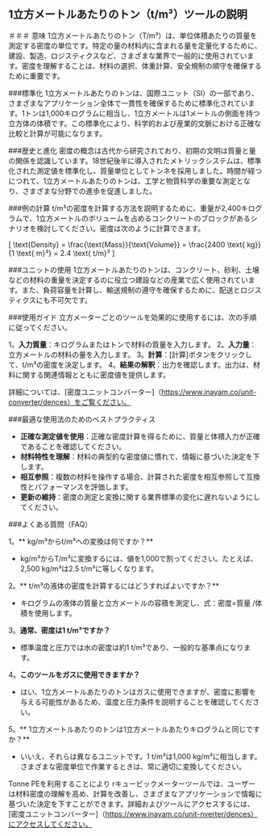 ## 1立方メートルあたりのトン（t/m³）ツールの説明

＃＃＃ 意味
1立方メートルあたりのトン（T/m³）は、単位体積あたりの質量を測定する密度の単位です。特定の量の材料内に含まれる量を定量化するために、建設、製造、ロジスティクスなど、さまざまな業界で一般的に使用されています。密度を理解することは、材料の選択、体重計算、安全規制の順守を確保するために重要です。

###標準化
1立方メートルあたりのトンは、国際ユニット（SI）の一部であり、さまざまなアプリケーション全体で一貫性を確保するために標準化されています。1トンは1,000キログラムに相当し、1立方メートルは1メートルの側面を持つ立方体の体積です。この標準化により、科学的および産業的文脈における正確な比較と計算が可能になります。

###歴史と進化
密度の概念は古代から研究されており、初期の文明は質量と量の関係を認識しています。18世紀後半に導入されたメトリックシステムは、標準化された測定値を標準化し、質量単位としてトンネを採用しました。時間が経つにつれて、1立方メートルあたりのトンは、工学と物質科学の重要な測定となり、さまざまな分野での進歩を促進しました。

###例の計算
t/m³の密度を計算する方法を説明するために、重量が2,400キログラムで、1立方メートルのボリュームを占めるコンクリートのブロックがあるシナリオを検討してください。密度は次のように計算できます。

\[ \text{Density} = \frac{\text{Mass}}{\text{Volume}} = \frac{2400 \text{ kg}}{1 \text{ m}³} = 2.4 \text{ t/m}³ \]

###ユニットの使用
1立方メートルあたりのトンは、コンクリート、砂利、土壌などの材料の重量を決定するのに役立つ建設などの産業で広く使用されています。また、負荷容量を計算し、輸送規制の遵守を確保するために、配送とロジスティクスにも不可欠です。

###使用ガイド
立方メーターごとのツールを効果的に使用するには、次の手順に従ってください。

1。**入力質量**：キログラムまたはトンで材料の質量を入力します。
2。**入力量**：立方メートルの材料の量を入力します。
3。**計算**：[計算]ボタンをクリックして、t/m³の密度を決定します。
4。**結果の解釈**：出力を確認します。出力は、材料に関する関連情報とともに密度値を提供します。

詳細については、[密度ユニットコンバーター]（https://www.inayam.co/unit-converter/dences）をご覧ください。

###最適な使用法のためのベストプラクティス
-  **正確な測定値を使用**：正確な密度計算を得るために、質量と体積入力が正確であることを確認してください。
-  **材料特性を理解**：材料の典型的な密度値に慣れて、情報に基づいた決定を下します。
-  **相互参照**：複数の材料を操作する場合、計算された密度を相互参照して互換性とパフォーマンスを評価します。
-  **更新の維持**：密度の測定と変換に関する業界標準の変化に遅れないようにしてください。

###よくある質問（FAQ）

1。** kg/m³からt/m³への変換は何ですか？**
-  kg/m³からT/m³に変換するには、値を1,000で割ってください。たとえば、2,500 kg/m³は2.5 t/m³に等しくなります。

2。** t/m³の液体の密度を計算するにはどうすればよいですか？**
- キログラムの液体の質量と立方メートルの容積を測定し、式：密度=質量 /体積を使用します。

3。**通常、密度は1 t/m³ですか？**
- 標準温度と圧力では水の密度は約1 t/m³であり、一般的な基準点になります。

4。**このツールをガスに使用できますか？**
- はい、1立方メートルあたりのトンはガスに使用できますが、密度に影響を与える可能性があるため、温度と圧力条件を説明することを確認してください。

5。** 1立方メートルあたりのトンは1立方メートルあたりキログラムと同じですか？**
- いいえ、それらは異なるユニットです。1 t/m³は1,000 kg/m³に相当します。さまざまな密度単位で作業するときは、常に適切に変換してください。

Tonne PEを利用することにより rキュービックメーターツールでは、ユーザーは材料密度の理解を高め、計算を改善し、さまざまなアプリケーションで情報に基づいた決定を下すことができます。詳細およびツールにアクセスするには、[密度ユニットコンバーター]（https://www.inayam.co/unit-nverter/dences）にアクセスしてください。